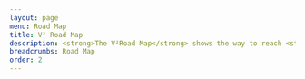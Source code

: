 ```yaml
---
layout: page
menu: Road Map
title: V² Road Map
description: <strong>The V²Road Map</strong> shows the way to reach <strong>V² True North</strong> via consecutive <strong>Campaigns</strong>. A campaign is a group of <strong>Milestones</strong> and lasts about 3 months while focusing all our efforts.
breadcrumbs: Road Map
order: 2
---
```

